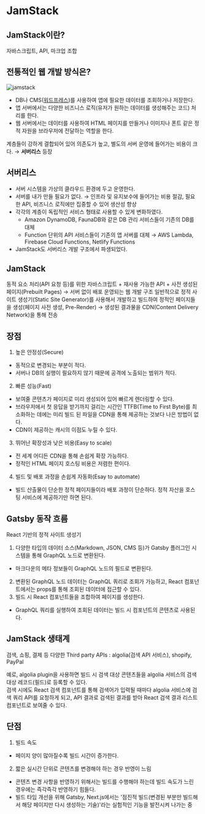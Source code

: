 # JamStack

## JamStack이란?
자바스크립트, API, 마크업 조합

## 전통적인 웹 개발 방식은?
![jamstack](https://d33wubrfki0l68.cloudfront.net/b7d16f7f3654fb8572360301e60d76df254a323e/385ec/img/svg/architecture.svg)

- DB나 CMS([워드프레스](https://wordpress.org/))를 사용하여 앱에 필요한 데이터를 조회하거나 저장한다.
- 앱 서버에서는 다양한 비즈니스 로직(유저가 원하는 데이터를 생성해주는 코드) 처리를 한다.
- 웹 서버에서는 데이터를 사용하여 HTML 페이지를 만들거나 이미지나 폰트 같은 정적 자원을 브라우저에 전달하는 역할을 한다.

계층들이 강하게 결합되어 있어 의존도가 높고, 별도의 서버 운영에 들어가는 비용이 크다. → **서버리스** 등장

## 서버리스
- 서버 시스템을 가상의 클라우드 환경에 두고 운영한다.
- 서버를 내가 만들 필요가 없다. → 인프라 및 유지보수에 들어가는 비용 절감, 필요한 API, 비즈니스 로직에만 집중할 수 있어 생산성 향상
- 각각의 계층이 독립적인 서비스 형태로 사용할 수 있게 변화하였다.
  - Amazon DynamoDB, FaunaDB와 같은 DB 관리 서비스들이 기존의 DB를 대체
  - Function 단위의 API 서비스들이 기존의 앱 서버를 대체 → AWS Lambda, Firebase Cloud Functions, Netlify Functions
- JamStack도 서버리스 개발 구조에서 파생되었다.

## JamStack
동적 요소 처리(API 요청 등)를 위한 자바스크립트 + 재사용 가능한 API + 사전 생성된 페이지(Prebuilt Pages) → 서버 없이 배포 운영되는 웹 개발 구조
일반적으로 정적 사이트 생성기(Static Site Generator)를 사용해서 개발하고 빌드하여 정적인 페이지들을 생성(페이지 사전 생성, Pre-Render)
→ 생성된 결과물을 CDN(Content Delivery Network)을 통해 전송

## 장점
1. 높은 안정성(Secure)
  - 동적으로 변경되는 부분이 적다.
  - 서버나 DB의 실행이 필요하지 않기 때문에 공격에 노출되는 범위가 적다.
2. 빠른 성능(Fast)
  - 보여줄 콘텐츠가 페이지로 미리 생성되어 있어 빠르게 렌더링할 수 있다.
  - 브라우저에서 첫 응답을 받기까지 걸리는 시간인 TTFB(Time to First Byte)를 최소화하는 데에는 미리 빌드 된 파일을 CDN을 통해 제공하는 것보다 나은 방법이 없다.
  - CDN이 제공하는 캐시의 이점도 누릴 수 있다.
3. 뛰어난 확장성과 낮은 비용(Easy to scale)
  - 전 세계 어디든 CDN을 통해 손쉽게 확장 가능하다.
  - 정적인 HTML 페이지 호스팅 비용은 저렴한 편이다.
4. 빌드 및 배포 과정을 손쉽게 자동화(Esay to automate)
  - 빌드 산출물이 단순한 정적 페이지들이라 배포 과정이 단순하다. 정적 자산을 호스팅 서비스에 제공하기만 하면 된다.

## Gatsby 동작 흐름
React 기반의 정적 사이트 생성기

1. 다양한 타입의 데이터 소스(Markdown, JSON, CMS 등)가 Gatsby 플러그인 시스템을 통해 GraphQL 노드로 변환된다.
  - 마크다운의 메타 정보들이 GraphQL 노드의 필드로 변환된다.
2. 변환된 GraphQL 노드 데이터는 GraphQL 쿼리로 조회가 가능하고, React 컴포넌트에서는 props를 통해 조회된 데이터에 접근할 수 있다.
3. 빌드 시 React 컴포넌트들을 조합하여 페이지를 생성한다.
  - GraphQL 쿼리를 실행하여 조회된 데이터는 빌드 시 컴포넌트의 콘텐츠로 사용된다.

## JamStack 생태계
검색, 쇼핑, 결제 등 다양한 Third party APIs : algolia(검색 API 서비스), shopify, PayPal
  
예로, algolia plugin을 사용하면 빌드 시 검색 대상 콘텐츠들을 algolia 서비스의 검색 대상 레코드(필드)로 등록할 수 있다.  
검색 시에도 React 검색 컴포넌트를 통해 검색어가 입력될 때마다 algolia 서비스에 검색 쿼리 API를 요청하게 되고, API 결과로 검색된 결과를 받아 React 검색 결과 리스트 컴포넌트로 보여줄 수 있다.

## 단점
1. 빌드 속도
  - 페이지 양이 많아질수록 빌드 시간이 증가한다.
2. 짧은 실시간 단위로 콘텐츠를 변경해야 하는 경우 반영이 느림
  - 콘텐츠 변경 사항을 반영하기 위해서는 빌드를 수행해야 하는데 빌드 속도가 느린 경우에는 즉각즉각 반영하기 힘들다.
  - 빌드 타임 개선을 위해 Gatsby, Next.js에서는 '점진적 빌드(변경된 부분만 빌드해서 해당 페이지만 다시 생성하는 기술)'라는 실험적인 기능을 발전시켜 나가는 중

